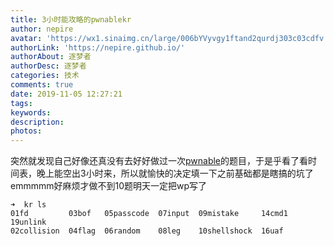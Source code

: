 ```yaml
---
title: 3小时能攻略的pwnablekr
author: nepire
avatar: 'https://wx1.sinaimg.cn/large/006bYVyvgy1ftand2qurdj303c03cdfv.jpg'
authorLink: 'https://nepire.github.io/'
authorAbout: 逐梦者
authorDesc: 逐梦者
categories: 技术
comments: true
date: 2019-11-05 12:27:21
tags:
keywords:
description:
photos:
---
```

突然就发现自己好像还真没有去好好做过一次[pwnable](https://pwnable.kr/)的题目，于是乎看了看时间表，晚上能空出3小时来，所以就愉快的决定填一下之前基础都是瞎搞的坑了
emmmmm好麻烦才做不到10题明天一定把wp写了
```
➜  kr ls
01fd         03bof   05passcode  07input  09mistake     14cmd1  19unlink
02collision  04flag  06random    08leg    10shellshock  16uaf
```
